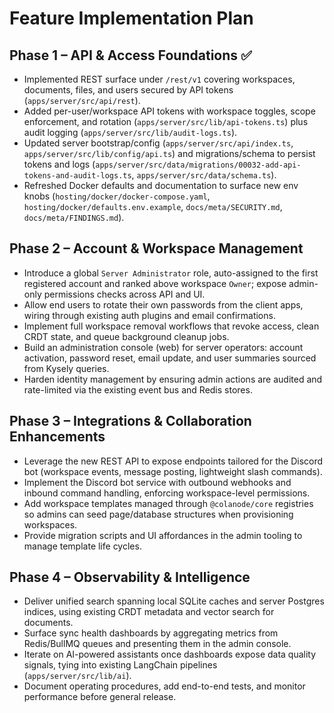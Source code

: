 # Feature Implementation Plan

## Phase 1 – API & Access Foundations ✅
- Implemented REST surface under `/rest/v1` covering workspaces, documents, files, and users secured by API tokens (`apps/server/src/api/rest`).
- Added per-user/workspace API tokens with workspace toggles, scope enforcement, and rotation (`apps/server/src/lib/api-tokens.ts`) plus audit logging (`apps/server/src/lib/audit-logs.ts`).
- Updated server bootstrap/config (`apps/server/src/api/index.ts`, `apps/server/src/lib/config/api.ts`) and migrations/schema to persist tokens and logs (`apps/server/src/data/migrations/00032-add-api-tokens-and-audit-logs.ts`, `apps/server/src/data/schema.ts`).
- Refreshed Docker defaults and documentation to surface new env knobs (`hosting/docker/docker-compose.yaml`, `hosting/docker/defaults.env.example`, `docs/meta/SECURITY.md`, `docs/meta/FINDINGS.md`).

## Phase 2 – Account & Workspace Management
- Introduce a global `Server Administrator` role, auto-assigned to the first registered account and ranked above workspace `Owner`; expose admin-only permissions checks across API and UI.
- Allow end users to rotate their own passwords from the client apps, wiring through existing auth plugins and email confirmations.
- Implement full workspace removal workflows that revoke access, clean CRDT state, and queue background cleanup jobs.
- Build an administration console (web) for server operators: account activation, password reset, email update, and user summaries sourced from Kysely queries.
- Harden identity management by ensuring admin actions are audited and rate-limited via the existing event bus and Redis stores.

## Phase 3 – Integrations & Collaboration Enhancements
- Leverage the new REST API to expose endpoints tailored for the Discord bot (workspace events, message posting, lightweight slash commands).
- Implement the Discord bot service with outbound webhooks and inbound command handling, enforcing workspace-level permissions.
- Add workspace templates managed through `@colanode/core` registries so admins can seed page/database structures when provisioning workspaces.
- Provide migration scripts and UI affordances in the admin tooling to manage template life cycles.

## Phase 4 – Observability & Intelligence
- Deliver unified search spanning local SQLite caches and server Postgres indices, using existing CRDT metadata and vector search for documents.
- Surface sync health dashboards by aggregating metrics from Redis/BullMQ queues and presenting them in the admin console.
- Iterate on AI-powered assistants once dashboards expose data quality signals, tying into existing LangChain pipelines (`apps/server/src/lib/ai`).
- Document operating procedures, add end-to-end tests, and monitor performance before general release.
